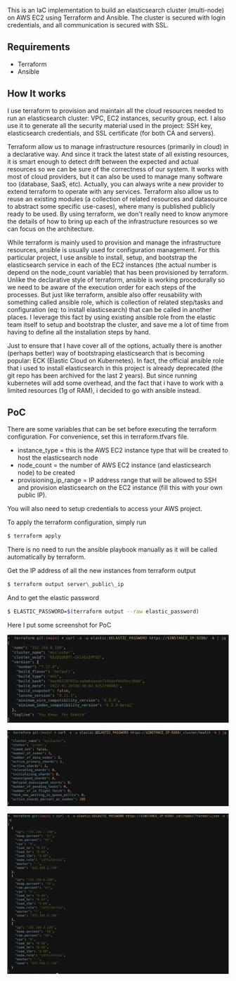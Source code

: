 This is an IaC implementation to build an elasticsearch cluster (multi-node) on AWS EC2 using Terraform and Ansible. The cluster is secured with login credentials, and all communication is secured with SSL.

## Requirements

- Terraform 
- Ansible

## How It works

I use terraform to provision and maintain all the cloud resources needed to run an elasticsearch cluster: VPC, EC2 instances, security group, ect. I also use it to generate all the security material used in the project: SSH key, elasticsearch credentials, and SSL certificate (for both CA and servers). 

Terraform allow us to manage infrastructure resources (primarily in cloud) in a declarative way. And since it track the latest state of all existing resources, it is smart enough to detect drift between the expected and actual resources so we can be sure of the correctness of our system. It works with most of cloud providers, but it can also be used to manage many software too (database, SaaS, etc). Actually, you can always write a new provider to extend terraform to operate with any services. Terraform also allow us to reuse an existing modules (a collection of related resources and datasource to abstract some specific use-cases), where many is published publicly ready to be used. By using terraform, we don't really need to know anymore the details of how to bring up each of the infrastructure resources so we can focus on the architecture.

While terraform is mainly used to  provision and manage the infrastructure resources, ansible is usually used for configuration management. For this particular project, I use ansible to install, setup, and bootstrap the elasticsearch service in each of the EC2 instances (the actual number is depend on the node_count variable) that has been provisioned by terraform. Unlike the declarative style of terraform, ansible is working procedurally so we need to be aware of the execution order for each steps of the processes. But just like terraform, ansible also offer reusability with something called ansible role, which is collection of related step/tasks and configuration (eq: to install elasticsearch) that can be called in another places. I leverage this fact by using existing ansible role from the elastic team itself to setup and bootstrap the cluster, and save me a lot of time from having to define all the installation steps by hand.

Just to ensure that I have cover all of the options, actually there is another (perhaps better) way of bootstraping elasticsearch that is becoming popular: ECK (Elastic Cloud on Kubernetes). In fact, the official ansible role that i used to install elasticsearch in this project is already deprecated (the git repo has been archived for the last 2 years). But since running kubernetes will add some overhead, and the fact that i have to work with a limited resources (1g of RAM), i decided to go with ansible instead.

## PoC

There are some variables that can be set before executing the terraform configuration. For convenience, set this in terraform.tfvars file.

* instance_type = this is the AWS EC2 instance type that will be created to host the elasticsearch node
* node_count = the number of AWS EC2 instance (and elasticsearch node) to be created
* provisioning\_ip\_range = IP address range that will be allowed to SSH and provision elasticsearch on the EC2 instance (fill this with your own public IP).

You will also need to setup credentials to access your AWS project.

To apply the terraform configuration, simply run

```sh
$ terraform apply
```

There is no need to run the ansible playbook manually as it will be called automatically by terraform.

Get the IP address of all the new instances from terraform output

```sh
$ terraform output server\_public\_ip
```

And to get the elastic password
```sh
$ ELASTIC_PASSWORD=$(terraform output --raw elastic_password)
```

Here I put some screenshot for PoC

![PoC1](/images/poc1.png)

![PoC2](/images/poc2.png)

![PoC3](/images/poc3.png)
